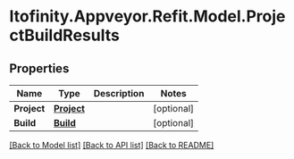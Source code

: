 # Itofinity.Appveyor.Refit.Model.ProjectBuildResults
## Properties

Name | Type | Description | Notes
------------ | ------------- | ------------- | -------------
**Project** | [**Project**](Project.md) |  | [optional] 
**Build** | [**Build**](Build.md) |  | [optional] 

[[Back to Model list]](../README.md#documentation-for-models) [[Back to API list]](../README.md#documentation-for-api-endpoints) [[Back to README]](../README.md)

